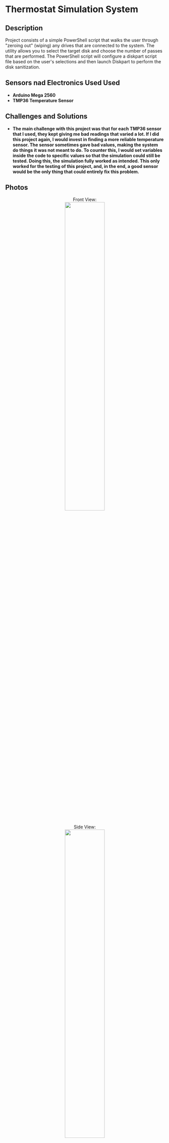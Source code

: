 <h1>Thermostat Simulation System</h1>

<h2>Description</h2>
Project consists of a simple PowerShell script that walks the user through "zeroing out" (wiping) any drives that are connected to the system. The utility allows you to select the target disk and choose the number of passes that are performed. The PowerShell script will configure a diskpart script file based on the user's selections and then launch Diskpart to perform the disk sanitization.
<br />


<h2>Sensors nad Electronics Used Used</h2>

- <b>Arduino Mega 2560</b> 
- <b>TMP36 Temperature Sensor</b>

<h2>Challenges and Solutions</h2>

- <b>The main challenge with this project was that for each TMP36 sensor that I used, they kept giving me bad readings that varied a lot. If I did this project again, I would invest in finding a more reliable temperature sensor. The sensor sometimes gave bad values, making the system do things it was not meant to do. To counter this, I would set variables inside the code to specific values so that the simulation could still be tested. Doing this, the simulation fully worked as intended. This only worked for the testing of this project, and, in the end, a good sensor would be the only thing that could entirely fix this problem.</b> 

<h2>Photos</h2>

<p align="center">
Front View: <br/>
<img src="https://i.imgur.com/eNo5MLC.jpeg" height="50%" width="50%" />
<br />
<br />
Side View:  <br/>
<img src="https://i.imgur.com/wOvYBpE.jpeg" height="50%" width="50%"/>
<br />
<br />
